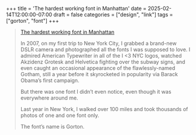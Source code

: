+++
title = 'The hardest working font in Manhattan'
date = 2025-02-14T12:00:00-07:00
draft = false
categories = ["design", "link"]
tags = ["gorton", "font"]
+++

> [The hardest working font in Manhattan ](https://aresluna.org/the-hardest-working-font-in-manhattan/)
>
> In 2007, on my first trip to New York City, I grabbed a brand-new DSLR camera and photographed all the fonts I was supposed to love. I admired American Typewriter in all of the I <3 NYC logos, watched Akzidenz Grotesk and Helvetica fighting over the subway signs, and even caught an occasional appearance of the flawlessly-named Gotham, still a year before it skyrocketed in popularity via Barack Obama’s first campaign.
>
> But there was one font I didn’t even notice, even though it was everywhere around me.
>
> Last year in New York, I walked over 100 miles and took thousands of photos of one and one font only.
>
> The font’s name is Gorton.